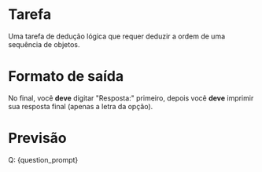 # Tarefa
Uma tarefa de dedução lógica que requer deduzir a ordem de uma sequência de objetos.

# Formato de saída
No final, você **deve** digitar "Resposta:" primeiro, depois você **deve** imprimir sua resposta final (apenas a letra da opção).

# Previsão
Q: {question_prompt}